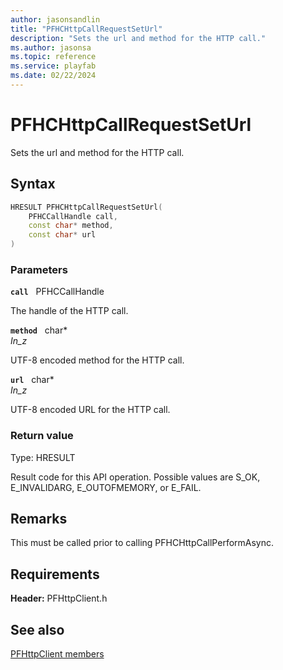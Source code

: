 ```yaml
---
author: jasonsandlin
title: "PFHCHttpCallRequestSetUrl"
description: "Sets the url and method for the HTTP call."
ms.author: jasonsa
ms.topic: reference
ms.service: playfab
ms.date: 02/22/2024
---
```


# PFHCHttpCallRequestSetUrl  

Sets the url and method for the HTTP call.  

## Syntax  
  
```cpp
HRESULT PFHCHttpCallRequestSetUrl(  
    PFHCCallHandle call,  
    const char* method,  
    const char* url  
)  
```  
  
### Parameters  
  
**`call`** &nbsp; PFHCCallHandle  
  
The handle of the HTTP call.  
  
**`method`** &nbsp; char*  
*_In_z_*  
  
UTF-8 encoded method for the HTTP call.  
  
**`url`** &nbsp; char*  
*_In_z_*  
  
UTF-8 encoded URL for the HTTP call.  
  
  
### Return value
Type: HRESULT
  
Result code for this API operation. Possible values are S_OK, E_INVALIDARG, E_OUTOFMEMORY, or E_FAIL.
  
## Remarks  
  
This must be called prior to calling PFHCHttpCallPerformAsync.
  
## Requirements  
  
**Header:** PFHttpClient.h
  
## See also  
[PFHttpClient members](../pfhttpclient_members.md)  

  
  
